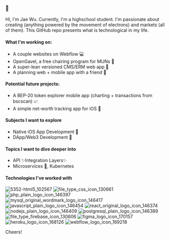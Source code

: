 ### 👋

HI, I'm Jae Wu. Currently, I'm a highschool student. I'm passionate about creating (anything powered by the movement of electrons) and markets (all of them). This GitHub repo presents what is technological in my life.

#### What I'm working on:
* A couple websites on Webflow 💻
* OpenGavel, a free chairing program for MUNs 📃
* A super-lean versioned CMS/ERM web app 📁
* A planning web + mobile app with a friend 📅

#### Potential future projects:
* A BEP-20 token explorer mobile app (charting + transactions from bscscan) 📈
* A simple net-worth tracking app for iOS 💸

#### Subjects I want to explore
* Native iOS App Development 🍎
* DApp/Web3 Development 📄

#### Topics I want to dive deeper into
* API ✨Integration Layers✨
* Microservices 🤏, Kubernetes

#### Technologies I've worked with

![5352-html5_102567](https://user-images.githubusercontent.com/26179641/118853247-684ef480-b888-11eb-900c-17a00e7dbf78.png)
![file_type_css_icon_130661](https://user-images.githubusercontent.com/26179641/118853456-a3512800-b888-11eb-8a2b-9f201e9e4953.png)
![php_plain_logo_icon_146397](https://user-images.githubusercontent.com/26179641/118853659-d72c4d80-b888-11eb-84dc-e76f5450dd0d.png)
![mysql_original_wordmark_logo_icon_146417](https://user-images.githubusercontent.com/26179641/118855147-540bf700-b88a-11eb-8336-0d6f3cc6ae7c.png)
![javascript_plain_logo_icon_146454](https://user-images.githubusercontent.com/26179641/118853116-42c1eb00-b888-11eb-8387-d42a26e65756.png)
![react_original_logo_icon_146374](https://user-images.githubusercontent.com/26179641/118853388-8ddbfe00-b888-11eb-81a6-a7513614744a.png)
![nodejs_plain_logo_icon_146409](https://user-images.githubusercontent.com/26179641/118853545-b95ee880-b888-11eb-8dc0-512bc1a30f13.png)
![postgresql_plain_logo_icon_146389](https://user-images.githubusercontent.com/26179641/118853720-eca17780-b888-11eb-814c-b0d405b8303a.png)
![file_type_firebase_icon_130606](https://user-images.githubusercontent.com/26179641/118854894-0ee7c500-b88a-11eb-8be2-866d5f94c668.png)
![figma_logo_icon_170157](https://user-images.githubusercontent.com/26179641/118853895-1ce91600-b889-11eb-86c3-e0b659c89baa.png)
![heroku_logo_icon_168126](https://user-images.githubusercontent.com/26179641/118855132-51110680-b88a-11eb-9ab9-406ca1478c05.png)
![webflow_logo_icon_169218](https://user-images.githubusercontent.com/26179641/118920271-f5c33080-b8ea-11eb-9856-706be192c61a.png)

Cheers!
